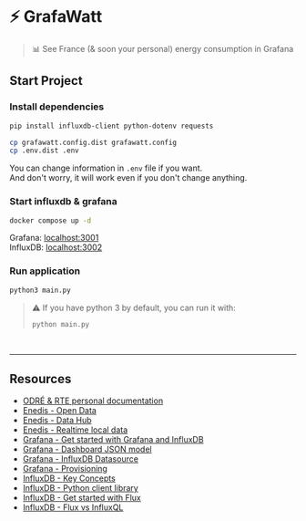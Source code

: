 # ⚡️ GrafaWatt

> 📊️ See France (& soon your personal) energy consumption in Grafana

## Start Project

### Install dependencies

```bash
pip install influxdb-client python-dotenv requests

cp grafawatt.config.dist grafawatt.config
cp .env.dist .env
```

You can change information in `.env` file if you want.  
And don't worry, it will work even if you don't change anything.

### Start influxdb & grafana

```bash
docker compose up -d
```

Grafana: [localhost:3001](http://localhost:3001)   
InfluxDB: [localhost:3002](http://localhost:3002)

### Run application

```bash
python3 main.py
```

> ⚠️ If you have python 3 by default, you can run it with:
> ```bash
> python main.py
> ```

<br>
<hr>

## Resources

- [ODRÉ & RTE personal documentation](./doc)
- [Enedis - Open Data](https://data.enedis.fr/pages/accueil/)
- [Enedis - Data Hub](https://datahub-enedis.fr/)
- [Enedis - Realtime local data](https://datahub-enedis.fr/donnees-aval/)
- [Grafana - Get started with Grafana and InfluxDB](https://grafana.com/docs/grafana/latest/getting-started/get-started-grafana-influxdb/)
- [Grafana - Dashboard JSON model](https://grafana.com/docs/grafana/latest/dashboards/build-dashboards/view-dashboard-json-model/)
- [Grafana - InfluxDB Datasource](https://grafana.com/docs/grafana/latest/datasources/influxdb)
- [Grafana - Provisioning](https://grafana.com/docs/grafana/latest/administration/provisioning/)
- [InfluxDB - Key Concepts](https://docs.influxdata.com/influxdb/v2.6/reference/key-concepts/)
- [InfluxDB - Python client library](https://docs.influxdata.com/influxdb/cloud/api-guide/client-libraries/python/)
- [InfluxDB - Get started with Flux](https://docs.influxdata.com/influxdb/v2.6/query-data/get-started/)
- [InfluxDB - Flux vs InfluxQL](https://docs.influxdata.com/influxdb/v2.6/reference/syntax/flux/flux-vs-influxql/)
